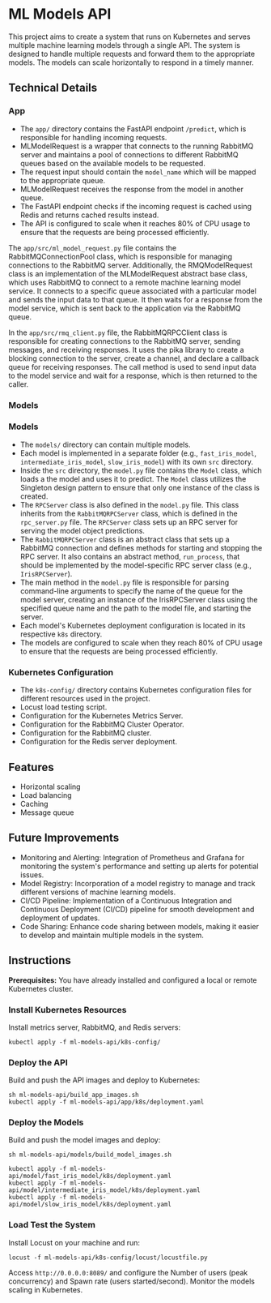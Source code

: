 # ML Models API

This project aims to create a system that runs on Kubernetes and serves multiple machine learning models through a single API. The system is designed to handle multiple requests and forward them to the appropriate models. The models can scale horizontally to respond in a timely manner.

## Technical Details

### App
- The `app/` directory contains the FastAPI endpoint `/predict`, which is responsible for handling incoming requests.
- MLModelRequest is a wrapper that connects to the running RabbitMQ server and maintains a pool of connections to different RabbitMQ queues based on the available models to be requested.
- The request input should contain the `model_name` which will be mapped to the appropriate queue.
- MLModelRequest receives the response from the model in another queue.
- The FastAPI endpoint checks if the incoming request is cached using Redis and returns cached results instead.
- The API is configured to scale when it reaches 80% of CPU usage to ensure that the requests are being processed efficiently.

The `app/src/ml_model_request.py` file contains the RabbitMQConnectionPool class, which is responsible for managing connections to the RabbitMQ server. 
Additionally, the RMQModelRequest class is an implementation of the MLModelRequest abstract base class, which uses RabbitMQ to connect to a remote machine learning model service.
It connects to a specific queue associated with a particular model and sends the input data to that queue. 
It then waits for a response from the model service, which is sent back to the application via the RabbitMQ queue.

In the `app/src/rmq_client.py` file, the RabbitMQRPCClient class is responsible for creating connections to the RabbitMQ server, sending messages, and receiving responses.
It uses the pika library to create a blocking connection to the server, create a channel, and declare a callback queue for receiving responses. 
The call method is used to send input data to the model service and wait for a response, which is then returned to the caller.


### Models
### Models
- The `models/` directory can contain multiple models.
- Each model is implemented in a separate folder (e.g., `fast_iris_model`, `intermediate_iris_model`, `slow_iris_model`) with its own `src` directory.
- Inside the `src` directory, the `model.py` file contains the `Model` class, which loads a the model and uses it to predict. The `Model` class utilizes the Singleton design pattern to ensure that only one instance of the class is created.
- The `RPCServer` class is also defined in the `model.py` file. This class inherits from the `RabbitMQRPCServer` class, which is defined in the `rpc_server.py` file. The `RPCServer` class sets up an RPC server for serving the model object predictions.
- The `RabbitMQRPCServer` class is an abstract class that sets up a RabbitMQ connection and defines methods for starting and stopping the RPC server. It also contains an abstract method, `run_process`, that should be implemented by the model-specific RPC server class (e.g., `IrisRPCServer`).
- The main method in the `model.py` file is responsible for parsing command-line arguments to specify the name of the queue for the model server, creating an instance of the IrisRPCServer class using the specified queue name and the path to the model file, and starting the server.
- Each model's Kubernetes deployment configuration is located in its respective `k8s` directory.
- The models are configured to scale when they reach 80% of CPU usage to ensure that the requests are being processed efficiently.

### Kubernetes Configuration
- The `k8s-config/` directory contains Kubernetes configuration files for different resources used in the project.
- Locust load testing script.
- Configuration for the Kubernetes Metrics Server.
- Configuration for the RabbitMQ Cluster Operator.
- Configuration for the RabbitMQ cluster.
- Configuration for the Redis server deployment.

## Features
- Horizontal scaling
- Load balancing
- Caching
- Message queue

## Future Improvements
- Monitoring and Alerting: Integration of Prometheus and Grafana for monitoring the system's performance and setting up alerts for potential issues.
- Model Registry: Incorporation of a model registry to manage and track different versions of machine learning models.
- CI/CD Pipeline: Implementation of a Continuous Integration and Continuous Deployment (CI/CD) pipeline for smooth development and deployment of updates.
- Code Sharing: Enhance code sharing between models, making it easier to develop and maintain multiple models in the system.

## Instructions

**Prerequisites:** You have already installed and configured a local or remote Kubernetes cluster.

### Install Kubernetes Resources
Install metrics server, RabbitMQ, and Redis servers:
```
kubectl apply -f ml-models-api/k8s-config/
```

### Deploy the API
Build and push the API images and deploy to Kubernetes:
```
sh ml-models-api/build_app_images.sh
kubectl apply -f ml-models-api/app/k8s/deployment.yaml
```

### Deploy the Models
Build and push the model images and deploy:
```
sh ml-models-api/models/build_model_images.sh

kubectl apply -f ml-models-api/model/fast_iris_model/k8s/deployment.yaml
kubectl apply -f ml-models-api/model/intermediate_iris_model/k8s/deployment.yaml
kubectl apply -f ml-models-api/model/slow_iris_model/k8s/deployment.yaml
```

### Load Test the System
Install Locust on your machine and run:
```
locust -f ml-models-api/k8s-config/locust/locustfile.py
```

Access `http://0.0.0.0:8089/` and configure the Number of users (peak concurrency) and Spawn rate (users started/second). Monitor the models scaling in Kubernetes.